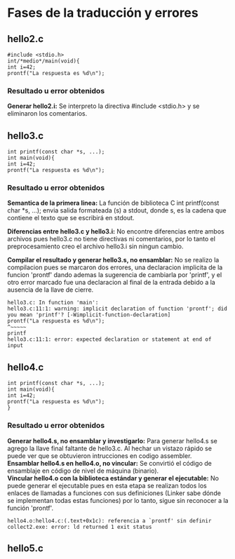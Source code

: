 # Fases de la traducción y errores  
  
## hello2.c  
    #include <stdio.h>  
    int/*medio*/main(void){  
    int i=42;  
    prontf("La respuesta es %d\n");  
  
### Resultado u error obtenidos
**Generar hello2.i:** Se interpreto la directiva #include <stdio.h> y se eliminaron los comentarios.  
  
## hello3.c  
    int printf(const char *s, ...);  
    int main(void){  
    int i=42;  
    prontf("La respuesta es %d\n");  
  
### Resultado u error obtenidos  
**Semantica de la primera linea:** La función de biblioteca C int printf(const char *s, ...); envia salida formateada (s) a stdout, donde s, es la cadena que contiene el texto que se escribirá en stdout. 
  
**Diferencias entre hello3.c y hello3.i:** No encontre diferencias entre ambos archivos pues hello3.c no tiene directivas ni comentarios, por lo tanto el preprocesamiento creo el archivo hello3.i sin ningun cambio.  

**Compilar el resultado y generar hello3.s, no ensamblar:** No se realizo la compilacion pues se marcaron dos errores, una declaracion implicita de la funcion 'prontf' dando ademas la sugerencia de cambiarla por 'printf', y el otro error marcado fue una declaracion al final de la entrada debido a la ausencia de la llave de cierre.

    hello3.c: In function 'main':  
    hello3.c:11:1: warning: implicit declaration of function 'prontf'; did you mean 'printf'? [-Wimplicit-function-declaration]  
    prontf("La respuesta es %d\n");  
    ^~~~~~  
    printf  
    hello3.c:11:1: error: expected declaration or statement at end of input  
      
## hello4.c  
    int printf(const char *s, ...);  
    int main(void){  
    int i=42;  
    prontf("La respuesta es %d\n");
    }  
  
### Resultado u error obtenidos  
**Generar hello4.s, no ensamblar y investigarlo:** Para generar hello4.s se agrego la llave final faltante de hello3.c. Al hechar un vistazo rápido se puede ver que se obtuvieron intrucciones en codigo assembler.  
**Ensamblar hello4.s en hello4.o, no vincular:** Se convirtió el código de ensamblaje en código de nivel de máquina (binario).  
**Vincular hello4.o con la biblioteca estándar y generar el ejecutable:** No puede generar el ejecutable pues en esta etapa se realizan todos los enlaces de llamadas a funciones con sus definiciones (Linker sabe dónde se implementan todas estas funciones) por lo tanto, sigue sin reconocer a la función 'prontf'.
 
    hello4.o:hello4.c:(.text+0x1c): referencia a `prontf' sin definir  
    collect2.exe: error: ld returned 1 exit status
  
## hello5.c 



    
